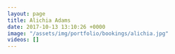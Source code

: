 ```yaml
---
layout: page
title: Alichia Adams
date: 2017-10-13 13:10:26 +0000
image: "/assets/img/portfolio/bookings/alichia.jpg"
videos: []
---
```

